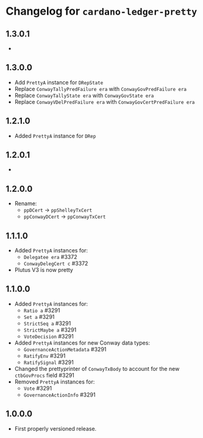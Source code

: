 # Changelog for `cardano-ledger-pretty`

## 1.3.0.1

*

## 1.3.0.0

* Add `PrettyA` instance for `DRepState`
* Replace `ConwayTallyPredFailure era` with `ConwayGovPredFailure era`
* Replace `ConwayTallyState era` with `ConwayGovState era`
* Replace `ConwayVDelPredFailure era` with `ConwayGovCertPredFailure era`

## 1.2.1.0

* Added `PrettyA` instance for `DRep`

## 1.2.0.1

*

## 1.2.0.0

* Rename:
  * `ppDCert` -> `ppShelleyTxCert`
  * `ppConwayDCert` -> `ppConwayTxCert`

## 1.1.1.0

* Added `PrettyA` instances for:
  * `Delegatee era` #3372
  * `ConwayDelegCert c` #3372
* Plutus V3 is now pretty

## 1.1.0.0

* Added `PrettyA` instances for:
  * `Ratio a` #3291
  * `Set a` #3291
  * `StrictSeq a` #3291
  * `StrictMaybe a` #3291
  * `VoteDecision` #3291
* Added `PrettyA` instances for new Conway data types:
  * `GovernanceActionMetadata` #3291
  * `RatifyEnv` #3291
  * `RatifySignal` #3291
* Changed the prettyprinter of `ConwayTxBody` to account for the new
  `ctbGovProcs` field #3291
* Removed `PrettyA` instances for:
  * `Vote` #3291
  * `GovernanceActionInfo` #3291

## 1.0.0.0

* First properly versioned release.
